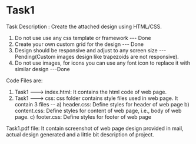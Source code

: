 # Task1

Task Description : 
Create the attached design using HTML/CSS.
1. Do not use use any css template or framework --- Done
2. Create your own custom grid for the design --- Done
3.  Design should be responsive and adjust to any screen size ---Pending(Custom images design like trapezoids are not responsive).
4.  Do not use images, for icons you can use any font icon to replace it with similar design ---Done

Code Files are: 

1. Task1 ---> index.html:
    It contains the html code of web page.
2. Task1 ---> css:
    css folder contains style files used in web page. It contain 3 files --
    a) header.css: Define styles for header of web page
    b) content.css: Define styles for content of web page, i.e., body of web page.
    c) footer.css: Define styles for footer of web page

Task1.pdf file: It contain screenshot of web page design provided in mail, actual design generated and a little bit description of project.
